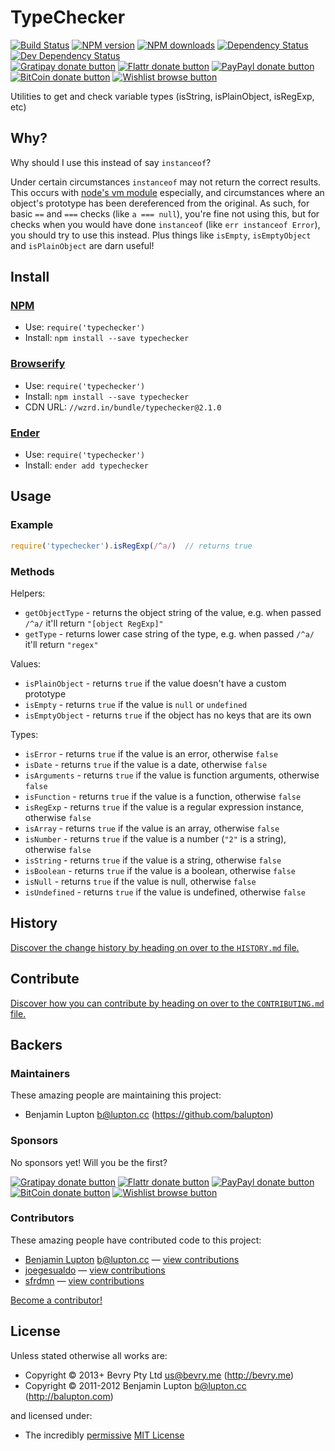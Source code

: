 
<!-- TITLE/ -->

# TypeChecker

<!-- /TITLE -->


<!-- BADGES/ -->

[![Build Status](https://img.shields.io/travis/bevry/typechecker/master.svg)](http://travis-ci.org/bevry/typechecker "Check this project's build status on TravisCI")
[![NPM version](https://img.shields.io/npm/v/typechecker.svg)](https://npmjs.org/package/typechecker "View this project on NPM")
[![NPM downloads](https://img.shields.io/npm/dm/typechecker.svg)](https://npmjs.org/package/typechecker "View this project on NPM")
[![Dependency Status](https://img.shields.io/david/bevry/typechecker.svg)](https://david-dm.org/bevry/typechecker)
[![Dev Dependency Status](https://img.shields.io/david/dev/bevry/typechecker.svg)](https://david-dm.org/bevry/typechecker#info=devDependencies)<br/>
[![Gratipay donate button](https://img.shields.io/gratipay/bevry.svg)](https://www.gratipay.com/bevry/ "Donate weekly to this project using Gratipay")
[![Flattr donate button](https://img.shields.io/badge/flattr-donate-yellow.svg)](http://flattr.com/thing/344188/balupton-on-Flattr "Donate monthly to this project using Flattr")
[![PayPayl donate button](https://img.shields.io/badge/paypal-donate-yellow.svg)](https://www.paypal.com/cgi-bin/webscr?cmd=_s-xclick&hosted_button_id=QB8GQPZAH84N6 "Donate once-off to this project using Paypal")
[![BitCoin donate button](https://img.shields.io/badge/bitcoin-donate-yellow.svg)](https://bevry.me/bitcoin "Donate once-off to this project using BitCoin")
[![Wishlist browse button](https://img.shields.io/badge/wishlist-donate-yellow.svg)](https://bevry.me/wishlist "Buy an item on our wishlist for us")

<!-- /BADGES -->


<!-- DESCRIPTION/ -->

Utilities to get and check variable types (isString, isPlainObject, isRegExp, etc)

<!-- /DESCRIPTION -->


## Why?

Why should I use this instead of say `instanceof`?

Under certain circumstances `instanceof` may not return the correct results. This occurs with [node's vm module](http://nodejs.org/api/vm.html#vm_globals) especially, and circumstances where an object's prototype has been dereferenced from the original. As such, for basic `==` and `===` checks (like `a === null`), you're fine not using this, but for checks when you would have done `instanceof` (like `err instanceof Error`), you should try to use this instead. Plus things like `isEmpty`, `isEmptyObject` and `isPlainObject` are darn useful!


<!-- INSTALL/ -->

## Install

### [NPM](http://npmjs.org/)
- Use: `require('typechecker')`
- Install: `npm install --save typechecker`

### [Browserify](http://browserify.org/)
- Use: `require('typechecker')`
- Install: `npm install --save typechecker`
- CDN URL: `//wzrd.in/bundle/typechecker@2.1.0`

### [Ender](http://enderjs.com)
- Use: `require('typechecker')`
- Install: `ender add typechecker`

<!-- /INSTALL -->


## Usage

### Example

``` javascript
require('typechecker').isRegExp(/^a/)  // returns true
```

### Methods

Helpers:

- `getObjectType` - returns the object string of the value, e.g. when passed `/^a/` it'll return `"[object RegExp]"`
- `getType` - returns lower case string of the type, e.g. when passed `/^a/` it'll return `"regex"`

Values:

- `isPlainObject` - returns `true` if the value doesn't have a custom prototype
- `isEmpty` - returns `true` if the value is `null` or `undefined`
- `isEmptyObject` - returns `true` if the object has no keys that are its own

Types:

- `isError` - returns `true` if the value is an error, otherwise `false`
- `isDate` - returns `true` if the value is a date, otherwise `false`
- `isArguments` - returns `true` if the value is function arguments, otherwise `false`
- `isFunction` - returns `true` if the value is a function, otherwise `false`
- `isRegExp` - returns `true` if the value is a regular expression instance, otherwise `false`
- `isArray` - returns `true` if the value is an array, otherwise `false`
- `isNumber` - returns `true` if the value is a number (`"2"` is a string), otherwise `false`
- `isString` - returns `true` if the value is a string, otherwise `false`
- `isBoolean` - returns `true` if the value is a boolean, otherwise `false`
- `isNull` - returns `true` if the value is null, otherwise `false`
- `isUndefined` - returns `true` if the value is undefined, otherwise `false`


<!-- HISTORY/ -->

## History
[Discover the change history by heading on over to the `HISTORY.md` file.](https://github.com/bevry/typechecker/blob/master/HISTORY.md#files)

<!-- /HISTORY -->


<!-- CONTRIBUTE/ -->

## Contribute

[Discover how you can contribute by heading on over to the `CONTRIBUTING.md` file.](https://github.com/bevry/typechecker/blob/master/CONTRIBUTING.md#files)

<!-- /CONTRIBUTE -->


<!-- BACKERS/ -->

## Backers

### Maintainers

These amazing people are maintaining this project:

- Benjamin Lupton <b@lupton.cc> (https://github.com/balupton)

### Sponsors

No sponsors yet! Will you be the first?

[![Gratipay donate button](https://img.shields.io/gratipay/bevry.svg)](https://www.gratipay.com/bevry/ "Donate weekly to this project using Gratipay")
[![Flattr donate button](https://img.shields.io/badge/flattr-donate-yellow.svg)](http://flattr.com/thing/344188/balupton-on-Flattr "Donate monthly to this project using Flattr")
[![PayPayl donate button](https://img.shields.io/badge/paypal-donate-yellow.svg)](https://www.paypal.com/cgi-bin/webscr?cmd=_s-xclick&hosted_button_id=QB8GQPZAH84N6 "Donate once-off to this project using Paypal")
[![BitCoin donate button](https://img.shields.io/badge/bitcoin-donate-yellow.svg)](https://bevry.me/bitcoin "Donate once-off to this project using BitCoin")
[![Wishlist browse button](https://img.shields.io/badge/wishlist-donate-yellow.svg)](https://bevry.me/wishlist "Buy an item on our wishlist for us")

### Contributors

These amazing people have contributed code to this project:

- [Benjamin Lupton](https://github.com/balupton) <b@lupton.cc> — [view contributions](https://github.com/bevry/typechecker/commits?author=balupton)
- [joegesualdo](https://github.com/joegesualdo) — [view contributions](https://github.com/bevry/typechecker/commits?author=joegesualdo)
- [sfrdmn](https://github.com/sfrdmn) — [view contributions](https://github.com/bevry/typechecker/commits?author=sfrdmn)

[Become a contributor!](https://github.com/bevry/typechecker/blob/master/CONTRIBUTING.md#files)

<!-- /BACKERS -->


<!-- LICENSE/ -->

## License

Unless stated otherwise all works are:

- Copyright &copy; 2013+ Bevry Pty Ltd <us@bevry.me> (http://bevry.me)
- Copyright &copy; 2011-2012 Benjamin Lupton <b@lupton.cc> (http://balupton.com)

and licensed under:

- The incredibly [permissive](http://en.wikipedia.org/wiki/Permissive_free_software_licence) [MIT License](http://opensource.org/licenses/mit-license.php)

<!-- /LICENSE -->


